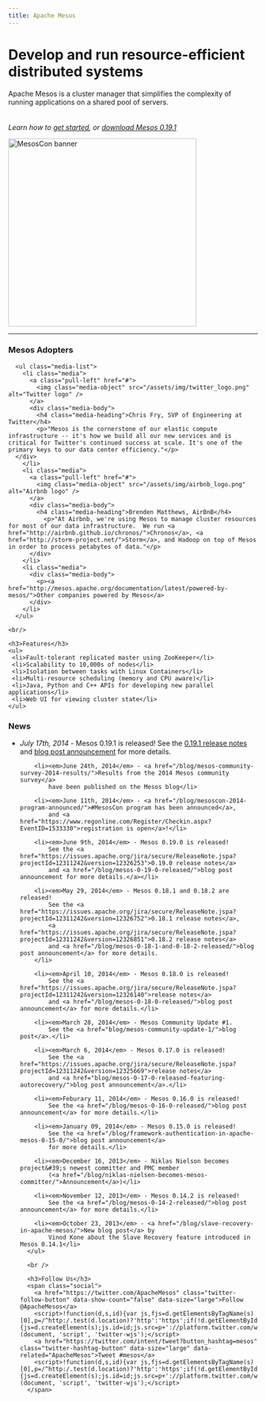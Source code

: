 ```yaml
---
title: Apache Mesos
---
```


<div class="container-fluid homepage jumbotron">
	<div class="row">
	  <div class="col-md-7 nopadding">
	    <h1>Develop and run resource-efficient distributed systems</h1>
	    <p class="lead">Apache Mesos is a cluster manager that simplifies the complexity of running applications on a shared pool of servers.<br /><br /><br /><em>Learn how to <a href="/gettingstarted/">get started</a>, or <a href="/downloads/">download Mesos 0.19.1</a></em></p>
	  </div>
	  <div class="col-md-5">
            <a href="http://events.linuxfoundation.org/events/mesoscon/"><img src="/assets/img/mesoscon-banner-small.png" style="width: 380px" alt="MesosCon banner" /></a>
	  </div>
	</div>
</div>

<hr>

<!-- lowersection -->
<div class="row">
  <div class="col-md-7">
    <h3>Mesos Adopters</h3>

      <ul class="media-list">
        <li class="media">
          <a class="pull-left" href="#">
            <img class="media-object" src="/assets/img/twitter_logo.png" alt="Twitter logo" />
          </a>
          <div class="media-body">
            <h4 class="media-heading">Chris Fry, SVP of Engineering at Twitter</h4>
            <p>"Mesos is the cornerstone of our elastic compute infrastructure -- it's how we build all our new services and is critical for Twitter's continued success at scale. It's one of the primary keys to our data center efficiency."</p>
	  </div>
        </li>
        <li class="media">
          <a class="pull-left" href="#">
            <img class="media-object" src="/assets/img/airbnb_logo.png" alt="Airbnb logo" />
          </a>
          <div class="media-body">
            <h4 class="media-heading">Brenden Matthews, AirBnB</h4>
              <p>"At Airbnb, we're using Mesos to manage cluster resources for most of our data infrastructure.  We run <a href="http://airbnb.github.io/chronos/">Chronos</a>, <a href="http://storm-project.net/">Storm</a>, and Hadoop on top of Mesos in order to process petabytes of data."</p>
          </div>
        </li>
        <li class="media">
          <div class="media-body">
            <p><a href="http://mesos.apache.org/documentation/latest/powered-by-mesos/">Other companies powered by Mesos</a>
          </div>
        </li>
      </ul>

    <br/>

    <h3>Features</h3>
    <ul>
     <li>Fault-tolerant replicated master using ZooKeeper</li>
     <li>Scalability to 10,000s of nodes</li>
     <li>Isolation between tasks with Linux Containers</li>
     <li>Multi-resource scheduling (memory and CPU aware)</li>
     <li>Java, Python and C++ APIs for developing new parallel applications</li>
     <li>Web UI for viewing cluster state</li>
    </ul>
  </div>
  <div class="col-md-5">
    <h3>News</h3>
      <ul>
        <li><em>July 17th, 2014</em> - Mesos 0.19.1 is released!
            See the <a href="https://issues.apache.org/jira/secure/ReleaseNote.jspa?projectId=12311242&version=12327173">0.19.1 release notes</a> and <a href="/blog/mesos-0-19-1-released/">blog post announcement</a> for more details.</li>
        
        <li><em>June 24th, 2014</em> - <a href="/blog/mesos-community-survey-2014-results/">Results from the 2014 Mesos community survey</a>
            have been published on the Mesos blog</li>

        <li><em>June 11th, 2014</em> - <a href="/blog/mesoscon-2014-program-announced/">#MesosCon program has been announced</a>,
            and <a href="https://www.regonline.com/Register/Checkin.aspx?EventID=1533330">registration is open</a>!</li>
				
        <li><em>June 9th, 2014</em> - Mesos 0.19.0 is released!
            See the <a href="https://issues.apache.org/jira/secure/ReleaseNote.jspa?projectId=12311242&version=12326253">0.19.0 release notes</a>
            and <a href="/blog/mesos-0-19-0-released/">blog post announcement for more details.</a></li>
        
        <li><em>May 29, 2014</em> - Mesos 0.18.1 and 0.18.2 are released!
            See the <a href="https://issues.apache.org/jira/secure/ReleaseNote.jspa?projectId=12311242&version=12326752">0.18.1 release notes</a>,
            <a href="https://issues.apache.org/jira/secure/ReleaseNote.jspa?projectId=12311242&version=12326851">0.18.2 release notes</a>
            and <a href="/blog/mesos-0-18-1-and-0-18-2-released/">blog post announcement</a> for more details.
        </li>
        
        <li><em>April 10, 2014</em> - Mesos 0.18.0 is released!
            See the <a href="https://issues.apache.org/jira/secure/ReleaseNote.jspa?projectId=12311242&version=12326140">release notes</a>
            and <a href="/blog/mesos-0-18-0-released/">blog post announcement</a> for more details.</li>
        
        <li><em>March 28, 2014</em> - Mesos Community Update #1.
            See the <a href="blog/mesos-community-update-1/">blog post</a>.</li>
          
        <li><em>March 6, 2014</em> - Mesos 0.17.0 is released!
            See the <a href="https://issues.apache.org/jira/secure/ReleaseNote.jspa?projectId=12311242&version=12325669">release notes</a>
            and <a href="blog/mesos-0-17-0-released-featuring-autorecovery/">blog post announcement</a>.</li>

        <li><em>Feburary 11, 2014</em> - Mesos 0.16.0 is released!
            See the <a href="/blog/mesos-0-16-0-released/">blog post announcement</a> for more details.</li>

        <li><em>January 09, 2014</em> - Mesos 0.15.0 is released!
            See the <a href="/blog/framework-authentication-in-apache-mesos-0-15-0/">blog post announcement</a>
            for more details.</li>

        <li><em>December 16, 2013</em> - Niklas Nielson becomes project&#39;s newest committer and PMC member
            (<a href="/blog/niklas-nielsen-becomes-mesos-committer/">Announcement</a>)</li>

        <li><em>November 12, 2013</em> - Mesos 0.14.2 is released!
            See the <a href="/blog/mesos-0-14-2-released/">blog post announcement</a> for more details.</li>

        <li><em>October 23, 2013</em> - <a href="/blog/slave-recovery-in-apache-mesos/">New blog post</a> by
            Vinod Kone about the Slave Recovery feature introduced in Mesos 0.14.1</li>
      </ul>

      <br />

      <h3>Follow Us</h3>
      <span class="social">
        <a href="https://twitter.com/ApacheMesos" class="twitter-follow-button" data-show-count="false" data-size="large">Follow @ApacheMesos</a>
        <script>!function(d,s,id){var js,fjs=d.getElementsByTagName(s)[0],p=/^http:/.test(d.location)?'http':'https';if(!d.getElementById(id)){js=d.createElement(s);js.id=id;js.src=p+'://platform.twitter.com/widgets.js';fjs.parentNode.insertBefore(js,fjs);}}(document, 'script', 'twitter-wjs');</script>
        <a href="https://twitter.com/intent/tweet?button_hashtag=mesos" class="twitter-hashtag-button" data-size="large" data-related="ApacheMesos">Tweet #mesos</a>
        <script>!function(d,s,id){var js,fjs=d.getElementsByTagName(s)[0],p=/^http:/.test(d.location)?'http':'https';if(!d.getElementById(id)){js=d.createElement(s);js.id=id;js.src=p+'://platform.twitter.com/widgets.js';fjs.parentNode.insertBefore(js,fjs);}}(document, 'script', 'twitter-wjs');</script>
      </span>
 </div>
</div>
<!-- /lowersection -->
